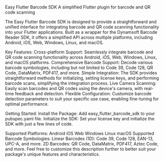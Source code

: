 Easy Flutter Barcode SDK
A simplified Flutter plugin for barcode and QR code scanning

The Easy Flutter Barcode SDK is designed to provide a straightforward and unified interface for integrating barcode and QR code scanning functionality into your Flutter applications. Built as a wrapper for the Dynamsoft Barcode Reader SDK, it offers a simplified API across multiple platforms, including Android, iOS, Web, Windows, Linux, and macOS.

Key Features:
Cross-platform Support: Seamlessly integrate barcode and QR code scanning functionality across Android, iOS, Web, Windows, Linux, and macOS platforms.
Comprehensive Barcode Support: Decode various barcode symbologies, including but not limited to Code 39, Code 128, QR Code, DataMatrix, PDF417, and more.
Simple Integration: The SDK provides straightforward methods for initializing, setting license keys, and performing barcode scans, simplifying the integration process.
Live Camera Scanning: Easily scan barcodes and QR codes using the device's camera, with real-time feedback and detection.
Flexible Configuration: Customize barcode detection parameters to suit your specific use case, enabling fine-tuning for optimal performance.

Getting Started:
Install the Package: Add easy_flutter_barcode_sdk to your pubspec.yaml file.
Initialize the SDK: Set your license key and initialize the SDK with just a few lines of code.


Supported Platforms:
Android
iOS
Web
Windows
Linux
macOS
Supported Barcode Symbologies:
Linear Barcodes (1D): Code 39, Code 128, EAN-13, UPC-A, and more.
2D Barcodes: QR Code, DataMatrix, PDF417, Aztec Code, and more.
Feel free to customize this description further to better suit your package's unique features and characteristics.